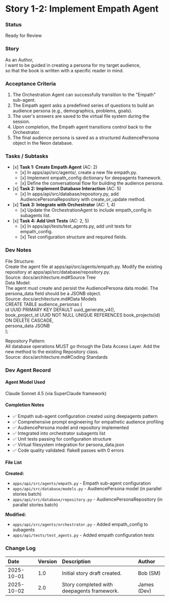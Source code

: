 # **Story 1-2: Implement Empath Agent**

### **Status**

Ready for Review

### **Story**

As an Author,  
I want to be guided in creating a persona for my target audience,  
so that the book is written with a specific reader in mind.

### **Acceptance Criteria**

1. The Orchestration Agent can successfully transition to the "Empath" sub-agent.  
2. The Empath agent asks a predefined series of questions to build an audience persona (e.g., demographics, problems, goals).  
3. The user's answers are saved to the virtual file system during the session.  
4. Upon completion, the Empath agent transitions control back to the Orchestrator.  
5. The final audience persona is saved as a structured AudiencePersona object in the Neon database.

### **Tasks / Subtasks**

* \[x\] **Task 1: Create Empath Agent** (AC: 2\)
  * \[x\] In apps/api/src/agents/, create a new file empath.py.
  * \[x\] Implement empath_config dictionary for deepagents framework.
  * \[x\] Define the conversational flow for building the audience persona.
* \[x\] **Task 2: Implement Database Interaction** (AC: 5\)
  * \[x\] In apps/api/src/database/repository.py, add AudiencePersonaRepository with create\_or\_update method.
* \[x\] **Task 3: Integrate with Orchestrator** (AC: 1, 4\)
  * \[x\] Update the OrchestrationAgent to include empath_config in subagents list.
* \[x\] **Task 4: Add Unit Tests** (AC: 2, 5\)
  * \[x\] In apps/api/tests/test\_agents.py, add unit tests for empath_config.
  * \[x\] Test configuration structure and required fields.

### **Dev Notes**

File Structure:  
Create the agent file at apps/api/src/agents/empath.py. Modify the existing repository at apps/api/src/database/repository.py.  
Source: docs/architecture.md\#Source Tree  
Data Model:  
The agent must create and persist the AudiencePersona data model. The persona\_data field should be a JSONB object.  
Source: docs/architecture.md\#Data Models  
CREATE TABLE audience\_personas (  
    id UUID PRIMARY KEY DEFAULT uuid\_generate\_v4(),  
    book\_project\_id UUID NOT NULL UNIQUE REFERENCES book\_projects(id) ON DELETE CASCADE,  
    persona\_data JSONB  
);

Repository Pattern:  
All database operations MUST go through the Data Access Layer. Add the new method to the existing Repository class.  
Source: docs/architecture.md\#Coding Standards

### **Dev Agent Record**

#### **Agent Model Used**
Claude Sonnet 4.5 (via SuperClaude framework)

#### **Completion Notes**
- ✅ Empath sub-agent configuration created using deepagents pattern
- ✅ Comprehensive prompt engineering for empathetic audience profiling
- ✅ AudiencePersona model and repository implemented
- ✅ Integrated into orchestrator subagents list
- ✅ Unit tests passing for configuration structure
- ✅ Virtual filesystem integration for persona_data.json
- ✅ Code quality validated: flake8 passes with 0 errors

#### **File List**
**Created:**
- `apps/api/src/agents/empath.py` - Empath sub-agent configuration
- `apps/api/src/database/models.py` - AudiencePersona model (in parallel stories batch)
- `apps/api/src/database/repository.py` - AudiencePersonaRepository (in parallel stories batch)

**Modified:**
- `apps/api/src/agents/orchestrator.py` - Added empath_config to subagents
- `apps/api/tests/test_agents.py` - Added empath configuration tests

### **Change Log**

| Date | Version | Description | Author |
| :---- | :---- | :---- | :---- |
| 2025-10-01 | 1.0 | Initial story draft created. | Bob (SM) |
| 2025-10-02 | 2.0 | Story completed with deepagents framework. | James (Dev) |


